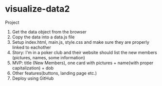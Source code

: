 # visualize-data2
Project

1. Get the data object from the browser
2. Copy the data into a data.js file
3. Setup index.html, main.js, style.css and make sure they are  properly linked to eachother
4. Story: I'm in a poker club and their website should list the new members (pictures, names, some information)
5. MVP: title (New Members), one card with pictures + name(with proper capitalization) + dob
6. Other features(buttons, landing page etc.)
7. Deploy using GitHub